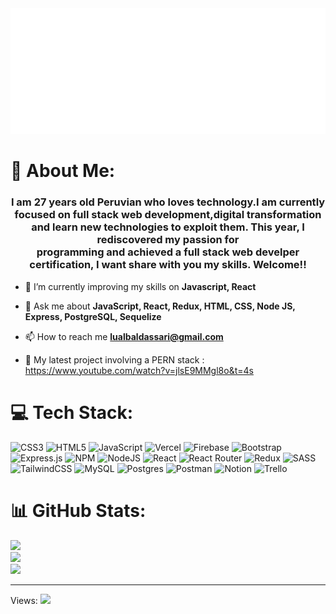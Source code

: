 <img src="https://github.com/BryanCPineda/BryanCPineda/blob/main/svg.svg" alt="hello world"/>



# 💫 About Me:
<h3 align="center">I am 27 years old Peruvian who loves technology.I am currently focused on full stack web development,digital transformation and learn new technologies to exploit them. This year, I rediscovered my passion for <br>programming and achieved a full stack web develper certification, I want share with you my skills. Welcome!! </h3>


- 🌱 I’m currently improving my skills on  **Javascript, React**

- 💬 Ask me about **JavaScript, React, Redux, HTML, CSS, Node JS, Express, PostgreSQL, Sequelize**

- 📫 How to reach me **lualbaldassari@gmail.com**

- 👀 My latest project involving a PERN stack :  https://www.youtube.com/watch?v=jlsE9MMgl8o&t=4s
  



# 💻 Tech Stack:
![CSS3](https://img.shields.io/badge/css3-%231572B6.svg?style=for-the-badge&logo=css3&logoColor=white) ![HTML5](https://img.shields.io/badge/html5-%23E34F26.svg?style=for-the-badge&logo=html5&logoColor=white) ![JavaScript](https://img.shields.io/badge/javascript-%23323330.svg?style=for-the-badge&logo=javascript&logoColor=%23F7DF1E) ![Vercel](https://img.shields.io/badge/vercel-%23000000.svg?style=for-the-badge&logo=vercel&logoColor=white) ![Firebase](https://img.shields.io/badge/firebase-%23039BE5.svg?style=for-the-badge&logo=firebase) ![Bootstrap](https://img.shields.io/badge/bootstrap-%23563D7C.svg?style=for-the-badge&logo=bootstrap&logoColor=white) ![Express.js](https://img.shields.io/badge/express.js-%23404d59.svg?style=for-the-badge&logo=express&logoColor=%2361DAFB) ![NPM](https://img.shields.io/badge/NPM-%23000000.svg?style=for-the-badge&logo=npm&logoColor=white) ![NodeJS](https://img.shields.io/badge/node.js-6DA55F?style=for-the-badge&logo=node.js&logoColor=white) ![React](https://img.shields.io/badge/react-%2320232a.svg?style=for-the-badge&logo=react&logoColor=%2361DAFB) ![React Router](https://img.shields.io/badge/React_Router-CA4245?style=for-the-badge&logo=react-router&logoColor=white) ![Redux](https://img.shields.io/badge/redux-%23593d88.svg?style=for-the-badge&logo=redux&logoColor=white) ![SASS](https://img.shields.io/badge/SASS-hotpink.svg?style=for-the-badge&logo=SASS&logoColor=white) ![TailwindCSS](https://img.shields.io/badge/tailwindcss-%2338B2AC.svg?style=for-the-badge&logo=tailwind-css&logoColor=white) ![MySQL](https://img.shields.io/badge/mysql-%2300f.svg?style=for-the-badge&logo=mysql&logoColor=white) ![Postgres](https://img.shields.io/badge/postgres-%23316192.svg?style=for-the-badge&logo=postgresql&logoColor=white) ![Postman](https://img.shields.io/badge/Postman-FF6C37?style=for-the-badge&logo=postman&logoColor=white) ![Notion](https://img.shields.io/badge/Notion-%23000000.svg?style=for-the-badge&logo=notion&logoColor=white) ![Trello](https://img.shields.io/badge/Trello-%23026AA7.svg?style=for-the-badge&logo=Trello&logoColor=white)
# 📊 GitHub Stats:
![](https://github-readme-stats.vercel.app/api?username=Lualbaldassari&theme=dark&hide_border=false&include_all_commits=true&count_private=false)<br/>
![](https://github-readme-streak-stats.herokuapp.com/?user=Lualbaldassari&theme=dark&hide_border=false)<br/>
![](https://github-readme-stats.vercel.app/api/top-langs/?username=Lualbaldassari&theme=dark&hide_border=false&include_all_commits=true&count_private=false&layout=compact)

---
Views: 
<a href="https://visitcount.itsvg.in">
  <img src="https://visitcount.itsvg.in/api?id=lualbaldassari&label=Views&color=9&icon=5&pretty=false" />
</a>
<!-- Proudly created with GPRM ( https://gprm.itsvg.in ) -->
